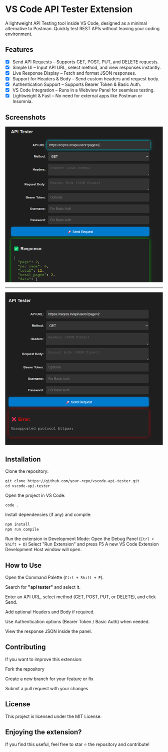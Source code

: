 # VS Code API Tester Extension

A lightweight API Testing tool inside VS Code, designed as a minimal alternative to Postman. Quickly test REST APIs without leaving your coding environment.

## Features

- [x] Send API Requests – Supports GET, POST, PUT, and DELETE requests.
- [x] Simple UI – Input API URL, select method, and view responses instantly.
- [x] Live Response Display – Fetch and format JSON responses.
- [x] Support for Headers & Body – Send custom headers and request body.
- [x] Authentication Support – Supports Bearer Token & Basic Auth.
- [x] VS Code Integration – Runs in a Webview Panel for seamless testing.
- [x] Lightweight & Fast – No need for external apps like Postman or Insomnia.

## Screenshots

![Example1](./assets/ss1.png)

----------------------------------------------------------------------------------------

![Example2](./assets/ss2.png)

## Installation

Clone the repository:

    git clone https://github.com/your-repo/vscode-api-tester.git
    cd vscode-api-tester
Open the project in VS Code:

    code .
Install dependencies (if any) and compile:

    npm install
    npm run compile
Run the extension in Development Mode:
Open the Debug Panel (`Ctrl + Shift + D`)
Select "Run Extension" and press F5
A new VS Code Extension Development Host window will open.

## How to Use

Open the Command Palette (`Ctrl + Shift + P`).

Search for **"api tester"** and select it.

Enter an API URL, select method (GET, POST, PUT, or DELETE), and click Send.

Add optional Headers and Body if required.

Use Authentication options (Bearer Token / Basic Auth) when needed.

View the response JSON inside the panel.

## Contributing

If you want to improve this extension:

Fork the repository

Create a new branch for your feature or fix

Submit a pull request with your changes

## License

This project is licensed under the MIT License.

## Enjoying the extension?

If you find this useful, feel free to star ⭐ the repository and contribute!
